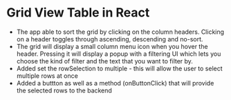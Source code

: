 # Grid View Table in React

* The app able to sort the grid by clicking on the column headers. Clicking on a header toggles through ascending, descending and no-sort.
* The grid will display a small column menu icon when you hover the header. Pressing it will display a popup with a filtering UI which lets you choose the kind of filter and the text that you want to filter by.
* Added set the rowSelection to multiple - this will allow the user to select multiple rows at once
* Added a buttton as well as a method (onButtonClick) that will provide the selected rows to the backend
